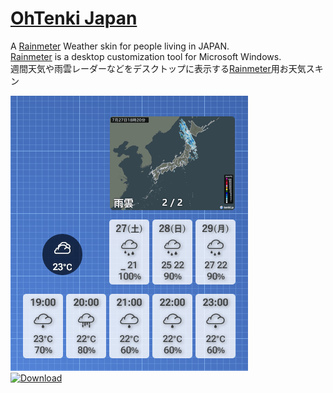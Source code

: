 <!-- #Rainmeter -->
# [OhTenki Japan](https://github.com/nek7u/OhTenki-Japan/wiki)
A [Rainmeter](https://www.rainmeter.net/) Weather skin for people living in JAPAN.  
[Rainmeter](https://www.rainmeter.net/) is a desktop customization tool for Microsoft Windows.  
週間天気や雨雲レーダーなどをデスクトップに表示する[Rainmeter](https://www.rainmeter.net/)用お天気スキン

[![](https://raw.githubusercontent.com/nek7u/OhTenki-Japan/main/wiki/images/home/preview.png)](https://github.com/nek7u/OhTenki-Japan/wiki)  
[![Download](https://img.shields.io/github/v/release/nek7u/OhTenki-Japan?include_prereleases&label=OhTenki-Japan&style=social&logo=github)](https://github.com/nek7u/OhTenki-Japan/releases/latest/download/OhTenki-Japan.rmskin) 
